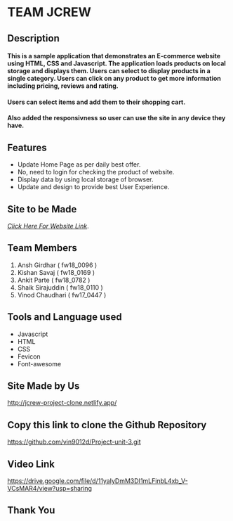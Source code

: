 # TEAM JCREW

## Description
#### This is a sample application that demonstrates an E-commerce website using HTML, CSS and Javascript. The application loads products on local storage and displays them. Users can select to display products in a single category. Users can click on any product to get more information including pricing, reviews and rating.

#### Users can select items and add them to their shopping cart.

#### Also added the responsivness so user can use the site in any device they have.

## Features
- Update Home Page as per daily best offer.
- No, need to login for checking the product of website.
- Display data by using local storage of browser.
- Update and design to provide best User Experience.

## Site to be Made
 *[Click Here For Website Link](https://www.jcrew.com/in/)*.

## Team Members
1. Ansh Girdhar ( fw18_0096 )
2. Kishan Savaj ( fw18_0169 )
3. Ankit Parte ( fw18_0782 )
4. Shaik Sirajuddin ( fw18_0110 )
5. Vinod Chaudhari ( fw17_0447 )

## Tools and Language used
- Javascript
- HTML
- CSS
- Fevicon
- Font-awesome

## Site Made by Us
http://jcrew-project-clone.netlify.app/

## Copy this link to clone the Github Repository
https://github.com/vin9012d/Project-unit-3.git

## Video Link
https://drive.google.com/file/d/11yaIyDmM3DI1mLFinbL4xb_V-VCsMAR4/view?usp=sharing

## Thank You

